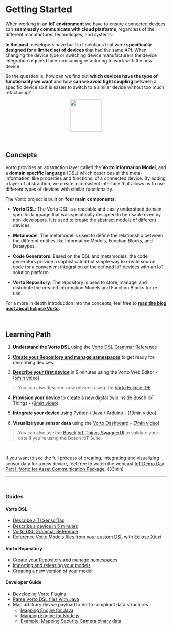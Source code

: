 # Getting Started
When working in an **IoT environment** we have to ensure connected devices can **seamlessly communicate with cloud platforms**, regardless of the different manufacturer, technologies, and systems.

**In the past**, developers have built IoT solutions that were **specifically designed for a limited set of devices** that had the same API. When changing the device type or switching device manufacturers the device integration required time-consuming refactoring to work with the new device.

So the question is, how can we find out **which devices have the type of functionality we want** and how **can we avoid tight coupling** between a specific device so it is easier to switch to a similar device without too much refactoring?

<p align="center">
	<img src="https://www.eclipse.org/vorto/images/vorto.png" width="100px" />
</p>

<br />

## Concepts
Vorto provides an abstraction layer called the **Vorto Information Model**, and a **domain specific language** (DSL) which describes all the meta-information, like properties and functions, of a connected device.
By adding a layer of abstraction, we create a consistent interface that allows us to use different types of devices with similar functionality.

The Vorto project is built on **four main components**:

- **Vorto DSL**:
The Vorto DSL is a readable and easily understood domain-specific language that was specifically designed to be usable even by non-developers. It is used to create the abstract models of different devices.

- **Metamodel**:
The metamodel is used to define the relationship between the different entities like Information Models, Function Blocks, and Datatypes.

- **Code Generators**:
Based on the DSL and metamodels, the code generators provide a sophisticated but simple way to create source code for a convenient integration of the defined IoT devices with an IoT solution platform.

- **Vorto Repository**:
The repository is used to store, manage, and distribute the created Information Models and Function Blocks for re-use.

For a more in depth introduction into the concepts, feel free to **[read the blog post about Eclipse Vorto](https://blog.bosch-si.com/developer/eclipse-vorto-the-next-step-in-iot-device-integration/).**

<br />

## Learning Path


1. **Understand the Vorto DSL** using the [Vorto DSL Grammar Reference](../core-bundles/docs/quickhelp_dsl.md)

2. [**Create your Repository and manage namespaces**](tutorials/create_repository.md) to get ready for describing devices.

3. [**Describe your first device**](tutorials/describe_device-in-5min.md) in 5 minutes using the Vorto Web Editor - [(5min video)](.)
> You can also describe new devices using the [Vorto Eclipse IDE](tutorials/describe_device_with_eclipse_ide.md)

4. **Provision your device** to [create a new digital twin](tutorials/create_thing.md) inside Bosch IoT Things - [(9min video)](https://www.youtube.com/watch?v=N3IGlCGzJIc)

5. **Integrate your device** using [Python](tutorials/mqtt-python.md) / [Java](tutorials/connect_javadevice.md) / [Arduino](tutorials/connect_esp8266.md) - [(10min video)](https://www.youtube.com/watch?v=QGEXC83JkRc)

6. **Visualize your sensor data** using the [Vorto Dashboard](tutorials/create_webapp_dashboard.md) - [(7min video)](https://www.youtube.com/watch?v=B4HcJVA7NlU)
> You can also use the [Bosch IoT Things SwaggerUI](https://apidocs.bosch-iot-suite.com/?urls.primaryName=Bosch%20IoT%20Things%20-%20API%20v2#/Things) to validate your data if you're using the Bosch IoT Suite.

<br />

If you want to see the full process of creating, integrating and visualizing sensor data for a new device, feel free to watch the webcast [IoT Demo Day Part I: Vorto for Asset Communication Package](https://youtu.be/UA66fJpzNEM). (33min)

---

<br />

### Guides

#### Vorto DSL

- [Describe a TI SensorTag](tutorials/describe_tisensor.md)
- [Describe a device in 5 minutes](tutorials/describe_device-in-5min.md) 
- [Vorto DSL Grammar Reference](../core-bundles/docs/quickhelp_dsl.md)
- [Reference Vorto Models files from your custom DSL](https://github.com/eclipse/vorto-examples/blob/master/vorto-dsl-integration/Readme.md) with [Eclipse Xtext](https://www.eclipse.org/xtext)

#### Vorto Repository

- [Create your Repository and manage namespaces](tutorials/create_repository.md)
- [Importing and releasing your models](tutorials/import_model.md)
- [Creating a new version of your model](../repository/docs/model_versioning.md)

#### Developer Guide

- [Developing Vorto Plugins](../plugin-sdk/Readme.md)
- [Parse Vorto DSL files with Java](../utilities/Readme.md)
- Map arbitrary device payload to Vorto compliant data structures
  * [Mapping Engine for Java](../mapping-engine/Readme.md)
  * [Mapping Engine for Node.js](../mapping-engine-nodejs/README.md)
  * [Example: Mapping Security Camera binary data](https://github.com/eclipse/vorto-examples/blob/master/vorto-connector/Readme.md)

